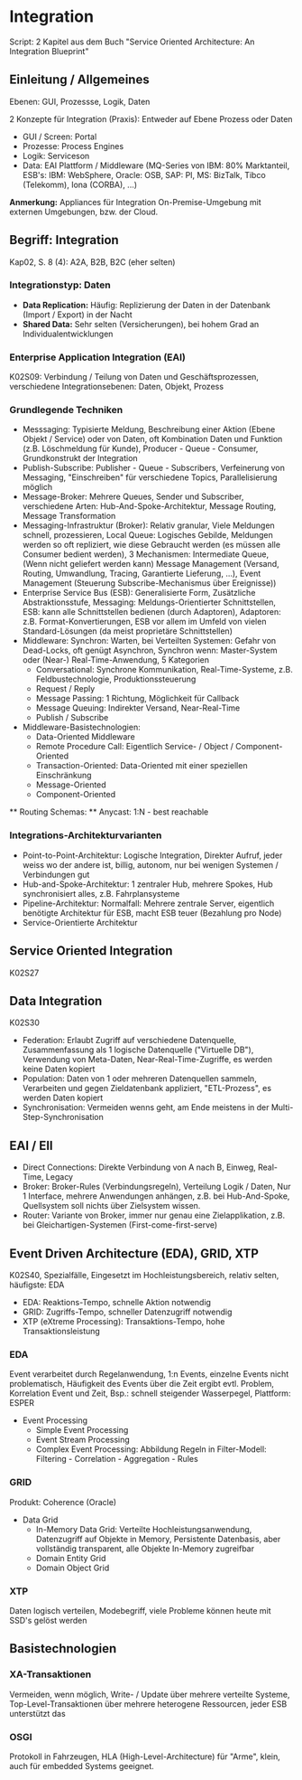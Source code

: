 # Integration
Script: 2 Kapitel aus dem Buch "Service Oriented Architecture: An Integration Blueprint"

## Einleitung / Allgemeines
Ebenen: GUI, Prozessse, Logik, Daten  

2 Konzepte für Integration (Praxis): Entweder auf Ebene Prozess oder Daten
  - GUI / Screen: Portal
  - Prozesse: Process Engines
  - Logik: Serviceson
  - Data: EAI Plattform / Middleware (MQ-Series von IBM: 80% Marktanteil, ESB's: IBM: WebSphere, Oracle: OSB, SAP: PI, MS: BizTalk, Tibco (Telekomm), Iona (CORBA), ...)

**Anmerkung:** Appliances für Integration On-Premise-Umgebung mit externen Umgebungen, bzw. der Cloud.

## Begriff: Integration
Kap02, S. 8 (4): A2A, B2B, B2C (eher selten)

### Integrationstyp: Daten
  - **Data Replication:** Häufig: Replizierung der Daten in der Datenbank (Import / Export) in der Nacht
  - **Shared Data:** Sehr selten (Versicherungen), bei hohem Grad an Individualentwicklungen

### Enterprise Application Integration (EAI)
K02S09: Verbindung / Teilung von Daten und Geschäftsprozessen, verschiedene Integrationsebenen: Daten, Objekt, Prozess

### Grundlegende Techniken
  - Messsaging: Typisierte Meldung, Beschreibung einer Aktion (Ebene Objekt / Service) oder von Daten, oft Kombination Daten und Funktion (z.B. Löschmeldung für Kunde), Producer - Queue - Consumer, Grundkonstrukt der Integration
  - Publish-Subscribe: Publisher - Queue - Subscribers, Verfeinerung von Messaging, "Einschreiben" für verschiedene Topics, Parallelisierung möglich
  - Message-Broker: Mehrere Queues, Sender und Subscriber, verschiedene Arten: Hub-And-Spoke-Architektur, Message Routing, Message Transformation
  - Messaging-Infrastruktur (Broker): Relativ granular, Viele Meldungen schnell, prozessieren, Local Queue: Logisches Gebilde, Meldungen werden so oft repliziert, wie diese Gebraucht werden (es müssen alle Consumer bedient werden), 3 Mechanismen: Intermediate Queue, (Wenn nicht geliefert werden kann) Message Management (Versand, Routing, Umwandlung, Tracing, Garantierte Lieferung, ...), Event Management (Steuerung Subscribe-Mechanismus über Ereignisse))
  - Enterprise Service Bus (ESB): Generalisierte Form, Zusätzliche Abstraktionsstufe, Messaging: Meldungs-Orientierter Schnittstellen, ESB: kann alle Schnittstellen bedienen (durch Adaptoren), Adaptoren: z.B. Format-Konvertierungen, ESB vor allem im Umfeld von vielen Standard-Lösungen (da meist proprietäre Schnittstellen)
  - Middleware: Synchron: Warten, bei Verteilten Systemen: Gefahr von Dead-Locks, oft genügt Asynchron, Synchron wenn: Master-System oder (Near-) Real-Time-Anwendung, 5 Kategorien
    - Conversational: Synchrone Kommunikation, Real-Time-Systeme, z.B. Feldbustechnologie, Produktionssteuerung
    - Request / Reply
    - Message Passing: 1 Richtung, Möglichkeit für Callback
    - Message Queuing: Indirekter Versand, Near-Real-Time
    - Publish / Subscribe
  - Middleware-Basistechnologien:
    - Data-Oriented Middleware
    - Remote Procedure Call: Eigentlich Service- / Object / Component-Oriented
    - Transaction-Oriented: Data-Oriented mit einer speziellen Einschränkung
    - Message-Oriented
    - Component-Oriented

** Routing Schemas: ** Anycast: 1:N - best reachable

### Integrations-Architekturvarianten
  - Point-to-Point-Architektur: Logische Integration, Direkter Aufruf, jeder weiss wo der andere ist, billig, autonom, nur bei wenigen Systemen / Verbindungen gut
  - Hub-and-Spoke-Architektur: 1 zentraler Hub, mehrere Spokes, Hub synchronisiert alles, z.B. Fahrplansysteme
  - Pipeline-Architektur: Normalfall: Mehrere zentrale Server, eigentlich benötigte Architektur für ESB, macht ESB teuer (Bezahlung pro Node)
  - Service-Orientierte Architektur

## Service Oriented Integration
K02S27

## Data Integration
K02S30
  - Federation: Erlaubt Zugriff auf verschiedene Datenquelle, Zusammenfassung als 1 logische Datenquelle ("Virtuelle DB"), Verwendung von Meta-Daten, Near-Real-Time-Zugriffe, es werden keine Daten kopiert
  - Population: Daten von 1 oder mehreren Datenquellen sammeln, Verarbeiten und gegen Zieldatenbank appliziert, "ETL-Prozess", es werden Daten kopiert
  - Synchronisation: Vermeiden wenns geht, am Ende meistens in der Multi-Step-Synchronisation

## EAI / EII

  - Direct Connections: Direkte Verbindung von A nach B, Einweg, Real-Time, Legacy
  - Broker: Broker-Rules (Verbindungsregeln), Verteilung Logik / Daten, Nur 1 Interface, mehrere Anwendungen anhängen, z.B. bei Hub-And-Spoke, Quellsystem soll nichts über Zielsystem wissen.
  - Router: Variante von Broker, immer nur genau eine Zielapplikation, z.B. bei Gleichartigen-Systemen (First-come-first-serve)

## Event Driven Architecture (EDA), GRID, XTP
K02S40, Spezialfälle, Eingesetzt im Hochleistungsbereich, relativ selten, häufigste: EDA

- EDA: Reaktions-Tempo, schnelle Aktion notwendig
- GRID: Zugriffs-Tempo, schneller Datenzugriff notwendig
- XTP (eXtreme Processing): Transaktions-Tempo, hohe Transaktionsleistung

### EDA
Event verarbeitet durch Regelanwendung, 1:n Events, einzelne Events nicht problematisch, Häufigkeit des Events über die Zeit ergibt evtl. Problem, Korrelation Event und Zeit, Bsp.: schnell steigender Wasserpegel, Plattform: ESPER

- Event Processing
  - Simple Event Processing
  - Event Stream Processing
  - Complex Event Processing: Abbildung Regeln in Filter-Modell: Filtering - Correlation - Aggregation - Rules

### GRID
Produkt: Coherence (Oracle)  
  - Data Grid
    - In-Memory Data Grid: Verteilte Hochleistungsanwendung, Datenzugriff auf Objekte in Memory, Persistente Datenbasis, aber vollständig transparent, alle Objekte In-Memory zugreifbar
    - Domain Entity Grid
    - Domain Object Grid

### XTP
Daten logisch verteilen, Modebegriff, viele Probleme können heute mit SSD's gelöst werden


## Basistechnologien
### XA-Transaktionen
Vermeiden, wenn möglich, Write- / Update über mehrere verteilte Systeme, Top-Level-Transaktionen über mehrere heterogene Ressourcen, jeder ESB unterstützt das

### OSGI
Protokoll in Fahrzeugen, HLA (High-Level-Architecture) für "Arme", klein, auch für embedded Systems geeignet.
